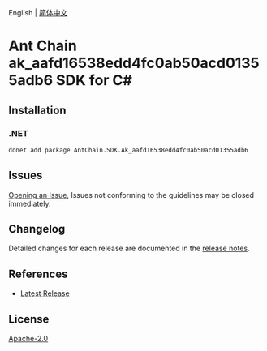 English | [简体中文](README-CN.md)

# Ant Chain ak_aafd16538edd4fc0ab50acd01355adb6 SDK for C#

## Installation

### .NET

```bash
donet add package AntChain.SDK.Ak_aafd16538edd4fc0ab50acd01355adb6
```

## Issues

[Opening an Issue](https://github.com/alipay/antchain-openapi-prod-sdk/issues/new), Issues not conforming to the guidelines may be closed immediately.

## Changelog

Detailed changes for each release are documented in the [release notes](./ChangeLog.md).

## References

* [Latest Release](https://github.com/alipay/antchain-openapi-prod-sdk/)

## License

[Apache-2.0](http://www.apache.org/licenses/LICENSE-2.0)
